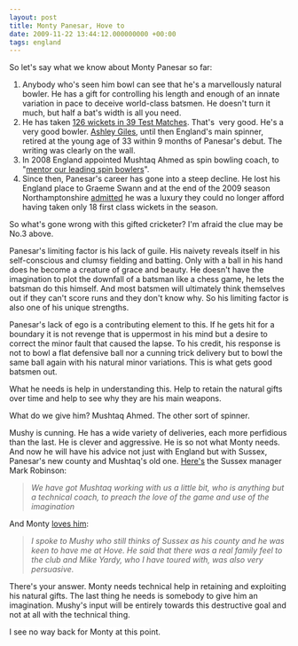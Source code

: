 ```yaml
---
layout: post
title: Monty Panesar, Hove to
date: 2009-11-22 13:44:12.000000000 +00:00
tags: england
---
```

So let's say what we know about Monty Panesar so far:
<ol>
	<li>Anybody who's seen him bowl can see that he's a marvellously natural bowler. He has a gift for controlling his length and enough of an innate variation in pace to deceive world-class batsmen. He doesn't turn it much, but half a bat's width is all you need.</li>
	<li>He has taken <a href="https://www.cricinfo.com/ci/content/player/18655.html" target="_blank">126 wickets in 39 Test Matches</a>. That's  very good. He's a very good bowler. <a href="https://www.cricinfo.com/ci/content/player/13368.html" target="_blank">Ashley Giles</a>, until then England's main spinner, retired at the young age of 33 within 9 months of Panesar's debut. The writing was clearly on the wall.</li>
	<li>In 2008 England appointed Mushtaq Ahmed as spin bowling coach, to "<a href="https://www.timesonline.co.uk/tol/sport/cricket/article5001426.ece" target="_blank">mentor our leading spin bowlers</a>".</li>
	<li>Since then, Panesar's career has gone into a steep decline. He lost his England place to Graeme Swann and at the end of the 2009 season Northamptonshire <a href="https://news.bbc.co.uk/sport1/hi/cricket/counties/sussex/8344403.stm" target="_blank">admitted</a> he was a luxury they could no longer afford having taken only 18 first class wickets in the season.</li>
</ol>
So what's gone wrong with this gifted cricketer? I'm afraid the clue may be No.3 above.

Panesar's limiting factor is his lack of guile. His naivety reveals itself in his self-conscious and clumsy fielding and batting. Only with a ball in his hand does he become a creature of grace and beauty. He doesn't have the imagination to plot the downfall of a batsman like a chess game, he lets the batsman do this himself. And most batsmen will ultimately think themselves out if they can't score runs and they don't know why. So his limiting factor is also one of his unique strengths.

Panesar's lack of ego is a contributing element to this. If he gets hit for a boundary it is not revenge that is uppermost in his mind but a desire to correct the minor fault that caused the lapse. To his credit, his response is not to bowl a flat defensive ball nor a cunning trick delivery but to bowl the same ball again with his natural minor variations. This is what gets good batsmen out.

What he needs is help in understanding this. Help to retain the natural gifts over time and help to see why they are his main weapons.

What do we give him? Mushtaq Ahmed. The other sort of spinner.

Mushy is cunning. He has a wide variety of deliveries, each more perfidious than the last. He is clever and aggressive. He is so not what Monty needs. And now he will have his advice not just with England but with Sussex, Panesar's new county and Mushtaq's old one. <a href="https://news.bbc.co.uk/sport1/hi/cricket/counties/sussex/8344403.stm" target="_blank">Here's</a> the Sussex manager Mark Robinson:
<blockquote><em>We have got Mushtaq working with us a little bit, who is anything but a technical coach, to preach the love of the game and use of the imagination</em></blockquote>
<span style="background-color:#ffffff;">And Monty <a href="https://www.testmatchextra.com/Blogs.aspx?BlogView=Post&amp;PostID=195a7d04-0096-49ea-99c5-4c7b53bf15dc&amp;BloggerID=e7006e8f-7d67-46a1-9c0f-a1c0f94edf21" target="_blank">loves him</a>:</span>
<blockquote><span style="background-color:#ffffff;"><em>I spoke to Mushy who still thinks of Sussex as his county and he was keen to have me at Hove. He said that there was a real family feel to the club and Mike Yardy, who I have toured with, was also very persuasive.</em></span></blockquote>
<span style="background-color:#ffffff;">There's your answer. Monty needs technical help in retaining and exploiting his natural gifts. The last thing he needs is somebody to give him an imagination. Mushy's input will be entirely towards this destructive goal and not at all with the technical thing.</span>

<span style="background-color:#ffffff;">I see no way back for Monty at this point.</span>

